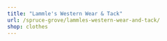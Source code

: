 ```yaml
---
title: "Lammle's Western Wear & Tack"
url: /spruce-grove/lammles-western-wear-and-tack/
shop: clothes
---
```

